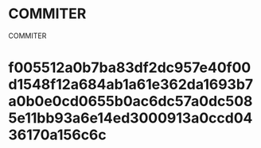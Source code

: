 # COMMITER
COMMITER






# f005512a0b7ba83df2dc957e40f00d1548f12a684ab1a61e362da1693b7a0b0e0cd0655b0ac6dc57a0dc5085e11bb93a6e14ed3000913a0ccd0436170a156c6c
